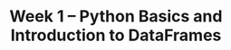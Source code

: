 ---
    title: Week 1 – Python Basics and Introduction to DataFrames
    weekNumber: 1
    days:
      - date: 2025-06-30
        events:
          - name: LEC 1
            type: lecture
            title: Introduction, Expressions, and Data Types
            url: http://datahub.ucsd.edu/user-redirect/git-sync?repo=https://github.com/dsc-courses/dsc10-2025-sp&subPath=lectures/lec01/lec01.ipynb
            html: resources/lectures/lec01/lec01.html
            podcast:
            readings:
              - name: CIT 1.0-1.3
                url: https://inferentialthinking.com/chapters/01/what-is-data-science.html
            #keywords: data science, course structure, policies, syllabus, Little Women demo
      - date: 2025-07-02
        events:
          - name: LEC 2
            type: lecture
            title: Strings, String Methods, Lists, and Arrays
            url: http://datahub.ucsd.edu/user-redirect/git-sync?repo=https://github.com/dsc-courses/dsc10-2025-sp&subPath=lectures/lec02/lec02.ipynb
            html: resources/lectures/lec02/lec02.html
            podcast:
            readings:
              - name: BPD 1-6
                url: https://notes.dsc10.com/01-getting_started/tools.html
            # keywords: Jupyter notebooks, expressions, variables, assignment, functions, int, float
      - date: 2025-07-03
        events:
          - name: LEC 3
            type: lecture
            title: DataFrames, Indexing, Queries, Intro to Grouping
            url: http://datahub.ucsd.edu/user-redirect/git-sync?repo=https://github.com/dsc-courses/dsc10-2025-sp&subPath=lectures/lec02/lec03.ipynb
            html: resources/lectures/lec03/lec03.html
            podcast:
            readings:
              - name: BPD 1-6
                url: https://notes.dsc10.com/01-getting_started/tools.html
      - date: 2025-07-04
        events:
          - markdown_content: <b>No Lecture (Fourth of July!🎆)</b>
---
